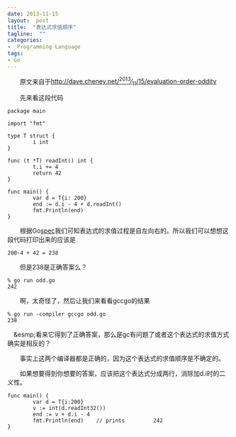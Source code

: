 ```yaml
---
date: 2013-11-15
layout:  post
title:  "表达式求值顺序"
tagline:  ""
categories:
-  Programming Language
tags:
- Go
---
```


<p>&emsp;&emsp;原文来自于<a href="http://dave.cheney.net/2013/11/15/evaluation-order-oddity">http://dave.cheney.net/<sup>2013</sup>&frasl;<sub>11</sub>/15/evaluation-order-oddity</a></p>

<p>&emsp;&emsp;先来看这段代码</p>

<pre><code>package main

import &quot;fmt&quot;

type T struct {
        i int
}

func (t *T) readInt() int {
        t.i += 4
        return 42
}

func main() {
        var d = T{i: 200}
        end := d.i - 4 + d.readInt()
        fmt.Println(end)
}
</code></pre>

<p>&emsp;&emsp;根据Go<a href="http://golang.org/ref/spec#Order_of_evaluation">spec</a>我们可知表达式的求值过程是自左向右的。所以我们可以想想这段代码打印出来的应该是</p>

<pre><code>200-4 + 42 = 238
</code></pre>

<p>&emsp;&emsp;但是238是正确答案么？</p>

<pre><code>% go run odd.go 
242
</code></pre>

<p>&emsp;&emsp;啊，太奇怪了，然后让我们来看看gccgo的结果</p>

<pre><code>% go run -compiler gccgo odd.go 
238
</code></pre>

<p>&emsp;&esmp;看来它得到了正确答案，那么是gc有问题了或者这个表达式的求值方式确实是相反的？</p>

<p>&emsp;&emsp;事实上这两个编译器都是正确的，因为这个表达式的求值顺序是不确定的。</p>

<p>&emsp;&emsp;如果想要得到你想要的答案，应该把这个表达式分成两行，消除加d.i时的二义性。</p>

<pre><code>func main() {
        var d = T{i:200}
        v := int(d.readInt32())
        end := v + d.i - 4
        fmt.Println(end)    // prints         242
}
</code></pre>